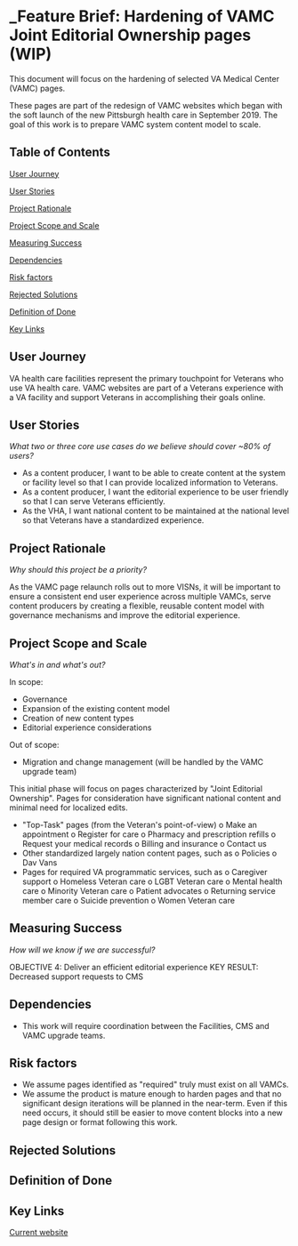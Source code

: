 # _Feature Brief: Hardening of VAMC Joint Editorial Ownership pages (WIP)

This document will focus on the hardening of selected VA Medical Center (VAMC) pages. 

These pages are part of the redesign of VAMC websites which began with the soft launch of the new Pittsburgh health care in September 2019. The goal of this work is to prepare VAMC system content model to scale. 

## Table of Contents

[User Journey](https://github.com/department-of-veterans-affairs/va.gov-team/blob/master/products/facilities/medical-centers/fe-templates/vamc-hardening/top-task-feature-brief.md#user-journey)

[User Stories](https://github.com/department-of-veterans-affairs/va.gov-team/blob/master/products/facilities/medical-centers/fe-templates/vamc-hardening/top-task-feature-brief.md#user-stories)

[Project Rationale](https://github.com/department-of-veterans-affairs/va.gov-team/blob/master/products/facilities/medical-centers/fe-templates/vamc-hardening/top-task-feature-brief.md#project-rationale)

[Project Scope and Scale](https://github.com/department-of-veterans-affairs/va.gov-team/blob/master/products/facilities/medical-centers/fe-templates/vamc-hardening/top-task-feature-brief.md#project-scope-and-scale)

[Measuring Success](https://github.com/department-of-veterans-affairs/va.gov-team/blob/master/products/facilities/medical-centers/fe-templates/vamc-hardening/top-task-feature-brief.md#measuring-success)

[Dependencies](https://github.com/department-of-veterans-affairs/va.gov-team/blob/master/products/facilities/medical-centers/fe-templates/vamc-hardening/top-task-feature-brief.md#dependencies)

[Risk factors](https://github.com/department-of-veterans-affairs/va.gov-team/blob/master/products/facilities/medical-centers/fe-templates/vamc-hardening/top-task-feature-brief.md#risk-factors)

[Rejected Solutions](https://github.com/department-of-veterans-affairs/va.gov-team/blob/master/products/facilities/medical-centers/fe-templates/vamc-hardening/top-task-feature-brief.md#rejected-solution)

[Definition of Done](https://github.com/department-of-veterans-affairs/va.gov-team/blob/master/products/facilities/medical-centers/fe-templates/vamc-hardening/top-task-feature-brief.md#definition-of-done)

[Key Links](https://github.com/department-of-veterans-affairs/va.gov-team/blob/master/products/facilities/medical-centers/fe-templates/vamc-hardening/top-task-feature-brief.md#key-links)


## User Journey
VA health care facilities represent the primary touchpoint for Veterans who use VA health care. VAMC websites are part of a Veterans experience with a VA facility and support Veterans in accomplishing their goals online. 

## User Stories
*What two or three core use cases do we believe should cover ~80% of users?*
- As a content producer, I want to be able to create content at the system or facility level so that I can provide localized information to Veterans. 
- As a content producer, I want the editorial experience to be user friendly so that I can serve Veterans efficiently. 
- As the VHA, I want national content to be maintained at the national level so that Veterans have a standardized experience. 

## Project Rationale
_Why should this project be a priority?_

As the VAMC page relaunch rolls out to more VISNs, it will be important to ensure a consistent end user experience across multiple VAMCs, serve content producers by creating a flexible, reusable content model with governance mechanisms and improve the editorial experience. 

## Project Scope and Scale
_What's in and what's out?_

In scope: 
- Governance
- Expansion of the existing content model 
- Creation of new content types 
- Editorial experience considerations

Out of scope: 
- Migration and change management (will be handled by the VAMC upgrade team)

This initial phase will focus on pages characterized by "Joint Editorial Ownership". Pages for consideration have significant national content and minimal need for localized edits. 
  - "Top-Task" pages (from the Veteran's point-of-view)
    o  Make an appointment
    o  Register for care
    o  Pharmacy and prescription refills
    o  Request your medical records
    o  Billing and insurance
    o  Contact us
  - Other standardized largely nation content pages, such as 
    o  Policies
    o  Dav Vans
  - Pages for required VA programmatic services, such as 
    o  Caregiver support
    o  Homeless Veteran care
    o  LGBT Veteran care
    o  Mental health care
    o  Minority Veteran care
    o  Patient advocates
    o  Returning service member care
    o  Suicide prevention
    o  Women Veteran care

## Measuring Success
_How will we know if we are successful?_

OBJECTIVE 4: Deliver an efficient editorial experience
KEY RESULT: Decreased support requests to CMS

## Dependencies
- This work will require coordination between the Facilities, CMS and VAMC upgrade teams. 

## Risk factors
- We assume pages identified as "required" truly must exist on all VAMCs.
- We assume the product is mature enough to harden pages and that no significant design iterations will be planned in the near-term. Even if this need occurs, it should still be easier to move content blocks into a new page design or format following this work. 

## Rejected Solutions

## Definition of Done

## Key Links

[Current website](https://www.va.gov/pittsburgh-health-care)

